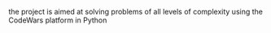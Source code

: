 the project is aimed at solving problems of all levels of complexity using the CodeWars platform in Python